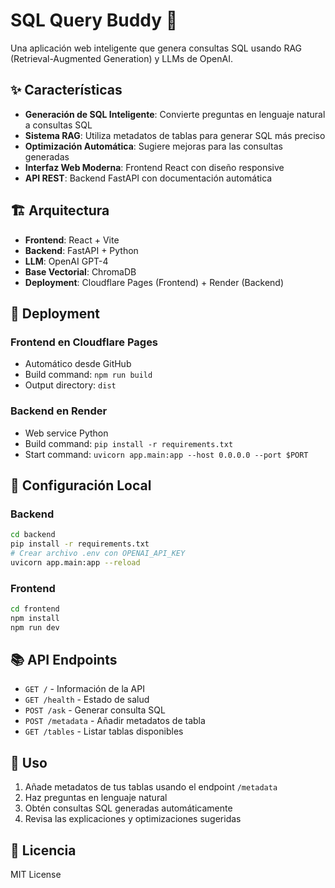 # SQL Query Buddy 🚀

Una aplicación web inteligente que genera consultas SQL usando RAG (Retrieval-Augmented Generation) y LLMs de OpenAI.

## ✨ Características

- **Generación de SQL Inteligente**: Convierte preguntas en lenguaje natural a consultas SQL
- **Sistema RAG**: Utiliza metadatos de tablas para generar SQL más preciso
- **Optimización Automática**: Sugiere mejoras para las consultas generadas
- **Interfaz Web Moderna**: Frontend React con diseño responsive
- **API REST**: Backend FastAPI con documentación automática

## 🏗️ Arquitectura

- **Frontend**: React + Vite
- **Backend**: FastAPI + Python
- **LLM**: OpenAI GPT-4
- **Base Vectorial**: ChromaDB
- **Deployment**: Cloudflare Pages (Frontend) + Render (Backend)

## 🚀 Deployment

### Frontend en Cloudflare Pages
- Automático desde GitHub
- Build command: `npm run build`
- Output directory: `dist`

### Backend en Render
- Web service Python
- Build command: `pip install -r requirements.txt`
- Start command: `uvicorn app.main:app --host 0.0.0.0 --port $PORT`

## 🔧 Configuración Local

### Backend
```bash
cd backend
pip install -r requirements.txt
# Crear archivo .env con OPENAI_API_KEY
uvicorn app.main:app --reload
```

### Frontend
```bash
cd frontend
npm install
npm run dev
```

## 📚 API Endpoints

- `GET /` - Información de la API
- `GET /health` - Estado de salud
- `POST /ask` - Generar consulta SQL
- `POST /metadata` - Añadir metadatos de tabla
- `GET /tables` - Listar tablas disponibles

## 🌟 Uso

1. Añade metadatos de tus tablas usando el endpoint `/metadata`
2. Haz preguntas en lenguaje natural
3. Obtén consultas SQL generadas automáticamente
4. Revisa las explicaciones y optimizaciones sugeridas

## 📝 Licencia

MIT License
